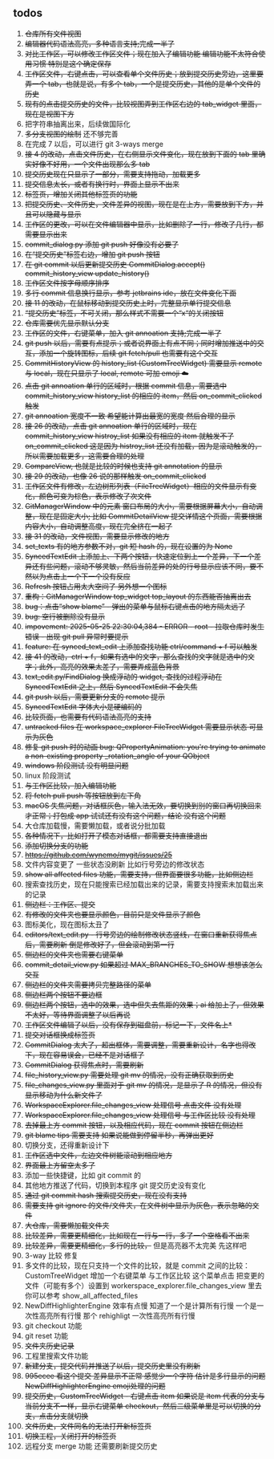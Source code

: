 ## todos

1. ~~仓库所有文件视图~~
2. ~~编辑器代码语法高亮，多种语言支持;完成一半了~~
3. ~~对比工作区，可以修改工作区文件；现在加入了编辑功能 编辑功能不太符合使用习惯 特别是这个确定保存~~
4. ~~工作区文件，右键点击，可以查看单个文件历史；放到提交历史旁边，这里要弄一个 tab，也就是说，有多个 tab，一个是提交历史，其他的是单个文件的历史~~
5. ~~现有的点击提交历史的文件，比较视图弄到工作区右边的 tab_widget 里面，现在是视图下方~~
6. 把字符串抽离出来，后续做国际化
7. ~~多分支视图的绘制~~ 还不够完善
8. 在完成 7 以后，可以进行 git 3-ways merge
9. ~~接 4 的改动，点击文件历史，在右侧显示文件变化，现在放到下面的 tab 里确实好像不好用，一个文件出现那么多 tab~~
10. ~~提交历史现在只显示了一部分，需要支持拖动，加载更多~~
11. ~~提交信息太长，或者有换行时，界面上显示不出来~~
12. ~~标签页，增加关闭其他标签页的功能~~
13. ~~把提交历史、文件历史，文件差异的视图，现在是在上方，需要放到下方，并且可以隐藏与显示~~
14. ~~工作区的更改，可以在文件编辑器中显示，比如删除了一行，修改了几行，都需要显示出来~~
15. ~~commit_dialog.py 添加 git push 好像没有必要了~~
16. ~~在“提交历史”标签右边，增加 git push 按钮~~
17. ~~在 git commit 以后更新提交历史 CommitDialog.accept() commit_history_view update_history()~~
18. ~~工作区文件按字母顺序排序~~
19. ~~多行 commit 信息换行显示，参考 jetbrains ide，放在文件变化下面~~
20. ~~接 11 的改动，在鼠标移动到提交历史上时，完整显示单行提交信息~~
21. ~~“提交历史”标签，不可关闭，那么样式不需要一个“x“的关闭按钮~~
22. ~~仓库需要优先显示默认分支~~
23. ~~工作区的文件，右键菜单，加入 git annoation 支持;完成一半了~~
24. ~~git push 以后，需要有点提示；或者说界面上有点不同；同时增加推送中的交互，添加一个旋转图标，后续 git fetch/pull 也需要有这个交互~~
25. ~~CommitHistoryView 的 history_list (CustomTreeWidget) 需要显示 remote 与 local，现在只显示了 local, remote 可加 emoji ☁️~~
26. ~~点击 git annoation 单行的区域时，根据 commit 信息，需要选中 commit_history_view history_list 的相应的 item，然后 on_commit_clicked 触发~~
27. ~~git annoation 宽度不一致 希望能计算出最宽的宽度 然后合理的显示~~
28. ~~接 26 的改动，点击 git annoation 单行的区域时，现在 commit_history_view histroy_list 如果没有相应的 item 就触发不了 on_commit_clicked 这是因为 histroy_list 还没有加载，因为是滚动触发的，所以需要加载更多，这需要合理的处理~~
29. ~~CompareView, 也就是比较的时候也支持 git annotation 的显示~~
30. ~~接 29 的改动，也像 26 说的那样触发 on_commit_clicked~~
31. ~~工作区文件有修改，左边树形列表（FileTreeWidget）相应的文件显示有变化，颜色可变为棕色，表示修改了次文件~~
32. ~~GitManagerWindow 中的元素 窗口布局的大小，需要根据屏幕大小，自动调整，现在是固定大小; 比如 CommitDetailView 提交详情这个页面，需要根据内容大小，自动调整高度，现在完全挤在一起了~~
33. ~~接 31 的改动，文件视图，需要显示修改的地方~~
34. ~~set_texts 有的地方参数不对，git 短 hash 的，现在设置的为 None~~
35. ~~SyncedTextEdit 上添加上、下两个按钮，快速定位到上一个差异，下一个差异还有些问题，滚动不够灵敏，然后当前差异的处的行号显示应该不同，要不然以为点击上一个下一个没有反应~~
36. ~~Refresh 按钮占用太大空间了 另外想一个图标~~
37. ~~重构：GitManagerWindow top_widget top_layout 的东西能否抽离出去~~
38. ~~bug：点击“show blame” - 弹出的菜单与鼠标右键点击的地方隔太远了~~
39. ~~bug: 空行被删除没有显示~~
40. ~~impovement: 2025-05-25 22:30:04,384 - ERROR - root - 拉取仓库时发生错误 -  出现 git pull 异常时要提示~~
41. ~~feature: 在 synced_text_edit 上添加查找功能 ctrl/command + f 可以触发~~
42. ~~接 41 的改动，ctrl + f，如果有选中的文字，那么查找的文字就是选中的文字；此外，高亮的效果太差了，需要弄成蓝色背景~~
43. ~~text_edit.py/FindDialog 换成浮动的 widget, 查找的过程浮动在 SyncedTextEdit 之上，然后 SyncedTextEdit 不会失焦~~
44. ~~git push 以后，需要更新分支的 remote 提示~~
45. ~~SyncedTextEdit 字体大小是硬编码的~~
46. ~~比较页面，也需要有代码语法高亮的支持~~
47. ~~untracked files 在 workspace_explorer FileTreeWidget 需要显示状态 可显示为灰色~~
48. ~~修复 git push 时的动画 bug: QPropertyAnimation: you're trying to animate a non-existing property _rotation_angle of your QObject~~
49. ~~windows 阶段测试 没有明显问题~~
50. linux 阶段测试
60. ~~与工作区比较，加入编辑功能~~
61. ~~将 fetch pull push 等按钮放到左下角~~
62. ~~macOS 失焦问题，对话框灰色，输入法无效，要切换到别的窗口再切换回来才正常；打包成 app 试试还有没有这个问题，结论 没有这个问题~~
63. 大仓库加载慢，需要懒加载，或者说分批加载
64. ~~各种情况下，比如打开了模态对话框，都需要支持直接退出~~
65. ~~添加切换分支的功能~~
66. ~~https://github.com/wynemo/mygit/issues/25~~
67. 文件内容变更了 一些状态没刷新 比如行号旁边的修改状态
68. ~~show all affected files 功能，需要支持，但界面要很多功能，比如侧边栏~~
69. 搜索查找历史，现在只能搜索已经加载出来的记录，需要支持搜索未加载出来的记录
70. ~~侧边栏：工作区、提交~~
71. ~~有修改的文件夹也要显示颜色，目前只是文件显示了颜色~~
72. 图标美化，现在图标太丑了
73. ~~editors/text_edit.py - 行号旁边的绘制修改状态竖线，在窗口重新获得焦点后，需要刷新 倒是修改好了，但会滚动到第一行~~
74. ~~侧边栏的文件夹也需要右键菜单~~
75. ~~commit_detail_view.py 如果超过 MAX_BRANCHES_TO_SHOW 想想该怎么交互~~
76. ~~侧边栏的文件夹需要拷贝完整路径的菜单~~
77. ~~侧边栏两个按钮不要边框~~
78. ~~侧边栏两个按钮，选中的效果，选中但失去焦距的效果；ai 给加上了，但效果不太好，等待界面调整了以后再说~~
79. ~~工作区文件编辑了以后，没有保存到磁盘前，标记一下，文件名上*~~
80. ~~提交对话框换成标签页~~
81. ~~CommitDialog 太大了，超出框体，需要调整，需要重新设计，名字也得改下，现在容易误会，已经不是对话框了~~
82. ~~CommitDialog 获得焦点时，需要刷新~~
83. ~~file_history_view.py 需要处理 git mv 的情况，没有正确获取到历史~~
84. ~~file_changes_view.py 里面对于 git mv 的情况，是显示了 R 的情况，但没有显示移动为什么新文件了~~
85. ~~WorkspaceExplorer.file_changes_view 处理信号 点击文件 没有处理~~
86. ~~WorkspaceExplorer.file_changes_view 处理信号 与工作区比较 没有处理~~
87. ~~去掉最上方 commit 按钮，以及相应代码，现在 commit 按钮在侧边栏~~
88. ~~git blame tips 需要支持 如果说能做到停留半秒，再弹出更好~~
89. 切换分支，还得重新设计下
89. ~~工作区选中文件，左边文件树能滚动到相应地方~~
90. ~~界面最上方留空太多了~~
91. 添加一些快捷键，比如 git commit 的
92. 其他地方推送了代码，切换到本程序 git 提交历史没有变化
93. ~~通过 git commit hash 搜索提交历史，现在没有支持~~
94. ~~需要支持 git ignore 的文件/文件夹，在文件树中显示为灰色，表示忽略的文件~~
95. ~~大仓库，需要懒加载文件夹~~
96. ~~比较差异，需要更精细化，比如现在一行与一行，多了一个空格看不出来~~
97. ~~比较差异，需要更精细化，多行的比较，~~ 但是高亮器不太完美 先这样吧
98. 3-way 比较 修复
99. 多文件的比较，现在只支持一个文件的比较，就是 commit 之间的比较：CustomTreeWidget 增加一个右键菜单 与工作区比较 这个菜单点击 把变更的文件（可能有多个）设置到 workerspace_explorer.file_changes_view 里去 你可以参考 show_all_affected_files
100. NewDiffHighlighterEngine 效率有点慢 知道了一个是计算所有行慢 一个是一次性高亮所有行慢 那个 rehighligt 一次性高亮所有行慢
101. git checkout 功能
102. git reset 功能
103. ~~文件夹历史记录~~
103. 工程里搜索文件功能
104. ~~新建分支，提交代码并推送了以后，提交历史里没有刷新~~
105. ~~995ecee 看这个提交 差异显示不正常 感觉少一个字符 估计是多行显示的问题  NewDiffHighlighterEngine emoji处理的问题~~
106. ~~提交历史，CustomTreeWidget - 右键点击 item 如果说是 item 代表的分支与当前分支不一样，显示右键菜单 checkout，然后二级菜单里是可以切换的分支，点击分支就切换~~
107. ~~文件历史，文件同名的无法打开新标签页~~
108. ~~切换工程，关闭打开的标签页~~
109. 远程分支 merge 功能 还需要刷新提交历史
